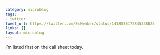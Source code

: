 ```yaml
---
category: microblog
tags:
- twitter
tweet_url: https://twitter.com/ExMember/status/1418585172845338625
links: []
layout: microblog
---
```

I’m listed first on the call sheet today.
